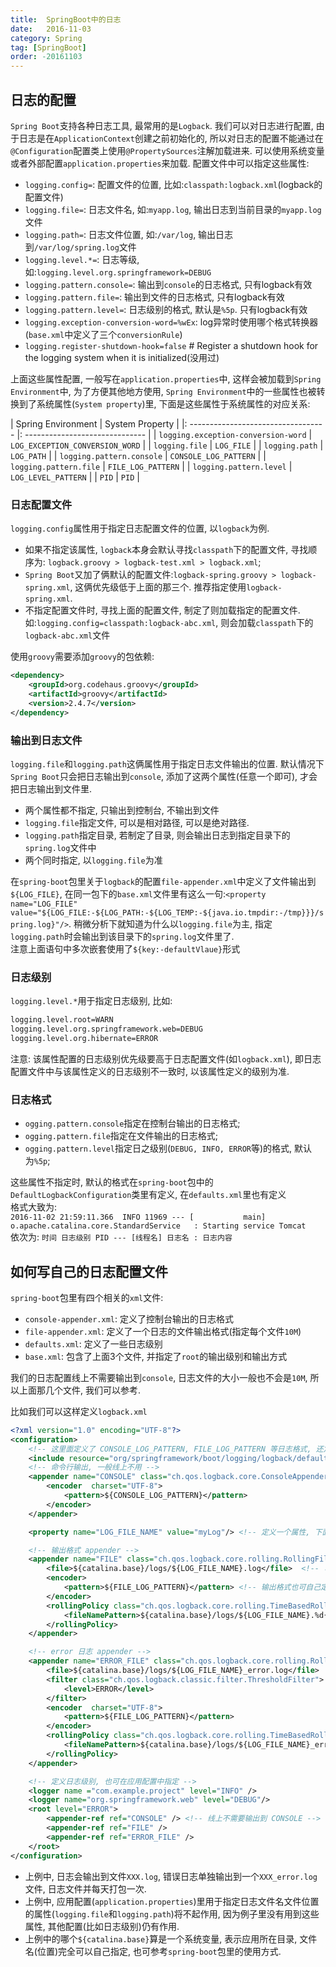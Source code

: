 ```yaml
---
title:  SpringBoot中的日志
date:   2016-11-03
category: Spring
tag: [SpringBoot]
order: -20161103
---
```


## 日志的配置
`Spring Boot`支持各种日志工具, 最常用的是`Logback`. 我们可以对日志进行配置, 由于日志是在`ApplicationContext`创建之前初始化的, 所以对日志的配置不能通过在`@Configuration`配置类上使用`@PropertySources`注解加载进来. 可以使用系统变量或者外部配置`application.properties`来加载.  配置文件中可以指定这些属性:

* `logging.config=`: 配置文件的位置, 比如:`classpath:logback.xml`(logback的配置文件)
* `logging.file=`: 日志文件名, 如:`myapp.log`, 输出日志到当前目录的`myapp.log`文件
* `logging.path=`: 日志文件位置, 如:`/var/log`, 输出日志到`/var/log/spring.log`文件
* `logging.level.*=`: 日志等级, 如:`logging.level.org.springframework=DEBUG`
* `logging.pattern.console=`: 输出到`console`的日志格式, 只有logback有效
* `logging.pattern.file=`: 输出到文件的日志格式, 只有logback有效
* `logging.pattern.level=`: 日志级别的格式, 默认是`%5p`. 只有logback有效
* `logging.exception-conversion-word=%wEx`: log异常时使用哪个格式转换器(`base.xml`中定义了三个`conversionRule`)
* `logging.register-shutdown-hook=false` # Register a shutdown hook for the logging system when it is initialized(没用过)

上面这些属性配置, 一般写在`application.properties`中, 这样会被加载到`Spring Environment`中, 为了方便其他地方使用, `Spring Environment`中的一些属性也被转换到了系统属性(`System property`)里, 下面是这些属性于系统属性的对应关系:

| Spring Environment                  | System Property                 |
|: ---------------------------------- |: ------------------------------ |
| `logging.exception-conversion-word` | `LOG_EXCEPTION_CONVERSION_WORD` |
| `logging.file`                      | `LOG_FILE`                      |
| `logging.path`                      | `LOG_PATH`                      |
| `logging.pattern.console`           | `CONSOLE_LOG_PATTERN`           |
| `logging.pattern.file`              | `FILE_LOG_PATTERN`              |
| `logging.pattern.level`             | `LOG_LEVEL_PATTERN`             |
| `PID`                               | `PID`                           |

### 日志配置文件
`logging.config`属性用于指定日志配置文件的位置, 以`logback`为例.

* 如果不指定该属性, `logback`本身会默认寻找`classpath`下的配置文件, 寻找顺序为:
`logback.groovy > logback-test.xml > logback.xml`;  
* `Spring Boot`又加了俩默认的配置文件:`logback-spring.groovy > logback-spring.xml`, 这俩优先级低于上面的那三个. 推荐指定使用`logback-spring.xml`.
* 不指定配置文件时, 寻找上面的配置文件, 制定了则加载指定的配置文件. 如:`logging.config=classpath:logback-abc.xml`, 则会加载`classpath`下的`logback-abc.xml`文件

使用`groovy`需要添加`groovy`的包依赖:

```xml
<dependency>
    <groupId>org.codehaus.groovy</groupId>
    <artifactId>groovy</artifactId>
    <version>2.4.7</version>
</dependency>
```

### 输出到日志文件
`logging.file`和`logging.path`这俩属性用于指定日志文件输出的位置. 默认情况下`Spring Boot`只会把日志输出到`console`, 添加了这两个属性(任意一个即可), 才会把日志输出到文件里.

* 两个属性都不指定, 只输出到控制台, 不输出到文件
* `logging.file`指定文件, 可以是相对路径, 可以是绝对路径.  
* `logging.path`指定目录, 若制定了目录, 则会输出日志到指定目录下的`spring.log`文件中
* 两个同时指定, 以`logging.file`为准

在`spring-boot`包里关于`logback`的配置`file-appender.xml`中定义了文件输出到`${LOG_FILE}`, 在同一包下的`base.xml`文件里有这么一句:`<property name="LOG_FILE" value="${LOG_FILE:-${LOG_PATH:-${LOG_TEMP:-${java.io.tmpdir:-/tmp}}}/spring.log}"/>`. 稍微分析下就知道为什么以`logging.file`为主, 指定`logging.path`时会输出到该目录下的`spring.log`文件里了.  
注意上面语句中多次嵌套使用了`${key:-defaultVlaue}`形式

### 日志级别
`logging.level.*`用于指定日志级别, 比如:

```sh
logging.level.root=WARN
logging.level.org.springframework.web=DEBUG
logging.level.org.hibernate=ERROR
```

注意: 该属性配置的日志级别优先级要高于日志配置文件(如`logback.xml`), 即日志配置文件中与该属性定义的日志级别不一致时, 以该属性定义的级别为准.

### 日志格式

* `ogging.pattern.console`指定在控制台输出的日志格式;
* `ogging.pattern.file`指定在文件输出的日志格式;
* `ogging.pattern.level`指定日之级别(`DEBUG, INFO, ERROR`等)的格式, 默认为`%5p`;

这些属性不指定时, 默认的格式在`spring-boot`包中的`DefaultLogbackConfiguration`类里有定义, 在`defaults.xml`里也有定义  
格式大致为:  
`2016-11-02 21:59:11.366  INFO 11969 --- [           main] o.apache.catalina.core.StandardService   : Starting service Tomcat`  
依次为: `时间 日志级别 PID --- [线程名] 日志名 : 日志内容`

## 如何写自己的日志配置文件

`spring-boot`包里有四个相关的`xml`文件:

* `console-appender.xml`: 定义了控制台输出的日志格式
* `file-appender.xml`: 定义了一个日志的文件输出格式(指定每个文件`10M`)
* `defaults.xml`: 定义了一些日志级别
* `base.xml`: 包含了上面3个文件, 并指定了`root`的输出级别和输出方式

我们的日志配置线上不需要输出到`console`, 日志文件的大小一般也不会是`10M`, 所以上面那几个文件, 我们可以参考.

比如我们可以这样定义`logback.xml`

```xml
<?xml version="1.0" encoding="UTF-8"?>
<configuration>
    <!-- 这里面定义了 CONSOLE_LOG_PATTERN, FILE_LOG_PATTERN 等日志格式, 还定义了一些日志级别 -->
    <include resource="org/springframework/boot/logging/logback/defaults.xml"/>
    <!-- 命令行输出, 一般线上不用 -->
    <appender name="CONSOLE" class="ch.qos.logback.core.ConsoleAppender">
        <encoder  charset="UTF-8">
            <pattern>${CONSOLE_LOG_PATTERN}</pattern>
        </encoder>
    </appender>

    <property name="LOG_FILE_NAME" value="myLog"/> <!-- 定义一个属性, 下面用 -->

    <!-- 输出格式 appender -->
    <appender name="FILE" class="ch.qos.logback.core.rolling.RollingFileAppender">
        <file>${catalina.base}/logs/${LOG_FILE_NAME}.log</file>  <!-- 可自己定义 -->
        <encoder>
            <pattern>${FILE_LOG_PATTERN}</pattern> <!-- 输出格式也可自己定义 -->
        </encoder>
        <rollingPolicy class="ch.qos.logback.core.rolling.TimeBasedRollingPolicy">
            <fileNamePattern>${catalina.base}/logs/${LOG_FILE_NAME}.%d{yyyy-MM-dd}.log</fileNamePattern>
        </rollingPolicy>
    </appender>

    <!-- error 日志 appender -->
    <appender name="ERROR_FILE" class="ch.qos.logback.core.rolling.RollingFileAppender">
        <file>${catalina.base}/logs/${LOG_FILE_NAME}_error.log</file>
        <filter class="ch.qos.logback.classic.filter.ThresholdFilter">
            <level>ERROR</level>
        </filter>
        <encoder  charset="UTF-8">
            <pattern>${FILE_LOG_PATTERN}</pattern>
        </encoder>
        <rollingPolicy class="ch.qos.logback.core.rolling.TimeBasedRollingPolicy">
            <fileNamePattern>${catalina.base}/logs/${LOG_FILE_NAME}_error.%d{yyyy-MM-dd}.log</fileNamePattern>
        </rollingPolicy>
    </appender>

    <!-- 定义日志级别, 也可在应用配置中指定 -->
    <logger name ="com.example.project" level="INFO" />
    <logger name="org.springframework.web" level="DEBUG"/>
    <root level="ERROR">
        <appender-ref ref="CONSOLE" /> <!-- 线上不需要输出到 CONSOLE -->
        <appender-ref ref="FILE" />
        <appender-ref ref="ERROR_FILE" />
    </root>
</configuration>
```

* 上例中, 日志会输出到文件`XXX.log`, 错误日志单独输出到一个`XXX_error.log`文件, 日志文件并每天打包一次.  
* 上例中, 应用配置(`application.properties`)里用于指定日志文件名文件位置的属性(`logging.file`和`logging.path`)将不起作用, 因为例子里没有用到这些属性, 其他配置(比如日志级别)仍有作用.
* 上例中的哪个`${catalina.base}`算是一个系统变量, 表示应用所在目录, 文件名(位置)完全可以自己指定, 也可参考`spring-boot`包里的使用方式.

